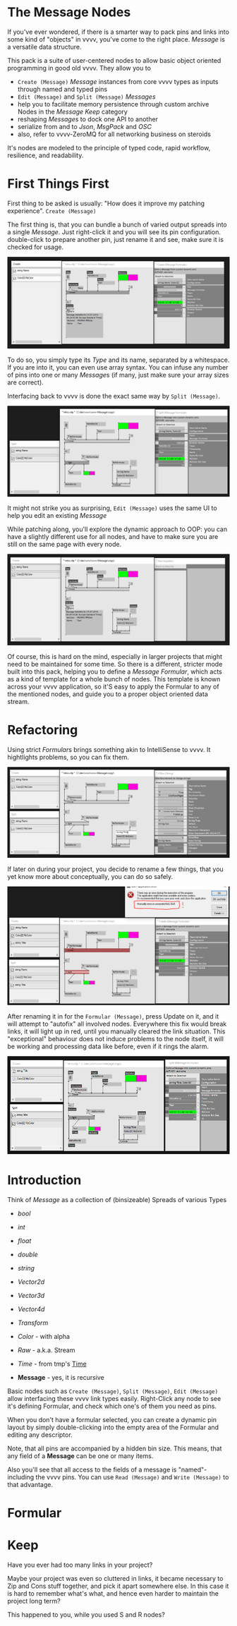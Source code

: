 The Message Nodes
=================

If you've ever wondered, if there is a smarter way to pack pins and links into some kind of "objects" in vvvv, you've come to the right place. *Message* is a versatile data structure.

This pack is a suite of user-centered nodes to allow basic object oriented programming in good old vvvv. They allow you to

* `Create (Message)` *Message* instances from core vvvv types as inputs through named and typed pins
* `Edit (Message)` and `Split (Message)` *Messages*
* help you to facilitate memory persistence through custom archive Nodes in the  *Message Keep* category
* reshaping *Message*s to dock one API to another 
* serialize from and to _Json_, _MsgPack_ and _OSC_
* also, refer to vvvv-ZeroMQ for all networking business on steroids

It's nodes are modeled to the principle of typed code, rapid workflow, resilience, and readability.

First Things First
==================

First thing to be asked is usually: "How does it improve my patching experience". `Create (Message)`

The first thing is, that you can bundle a bunch of varied output spreads into a single *Message*. Just right-click it and you will see its pin configuration. 
double-click to prepare another pin, just rename it and see, make sure it is checked for usage. 

![Dynamic Typing with Create](../../copy/assets/doc_images/01_create.png)

To do so, you simply type its *Type* and its name, separated by a whitespace. If you are into it, you can even use array syntax.
You can infuse any number of pins into one or many *Message*s (if many, just make sure your array sizes are correct).

Interfacing back to vvvv is done the exact same way by `Split (Message)`. 

![Dynamic Typing with Edit](../../copy/assets/doc_images/03_split.png)

It might not strike you as surprising, `Edit (Message)` uses the same UI to help you edit an existing *Message*

While patching along, you'll explore the dynamic approach to OOP: you can have a slightly different use for all nodes, and have to make sure you are still on the same page with every node.

![Formular Typing](../../copy/assets/doc_images/02_formular.png "Formular Typing: Pick a template, registered with the Formular node")

Of course, this is hard on the mind, especially in larger projects that might need to be maintained for some time. So there is a different, stricter mode built into this pack, helping you to define a *Message Formular*, which acts as a kind of template for a whole bunch of nodes. This template is known across your vvvv application, so it'S easy to apply the Formular to any of the mentioned nodes, and guide you to a proper object oriented data stream.

Refactoring
===========

Using strict *Formular*s brings something akin to IntelliSense to vvvv. It hightlights problems, so you can fix them.

![Formular Refactoring](../../copy/assets/doc_images/04_0_refactoring_define.png "Formular Typing: Pick a template, registered with the Formular node")

If later on during your project, you decide to rename a few things, that you yet know more about conceptually, you can do so safely.

![Registered nodes warn you.](../../copy/assets/doc_images/04_1_refactoring_safeguard.png "Red nodes: Fix links manually.")

After renaming it in for the `Formular (Message)`, press Update on it, and it will attempt to "autofix" all involved nodes. Everywhere this fix would break links, it will light up in red, until you manually cleared the link situation. 
This "exceptional" behaviour does not induce problems to the node itself, it will be working and processing data like before, even if it rings the alarm.

![After manual revisitation](../../copy/assets/doc_images/04_2_refactoring_finished.png "All fine again, with just a few clicks.")

Introduction
============



Think of *Message* as a collection of (binsizeable) Spreads of various Types 

* *bool*
* *int*
* *float*
* *double*
* *string*

* *Vector2d*
* *Vector3d*
* *Vector4d*

* *Transform* 
* *Color* - with alpha 
* *Raw* - a.k.a. Stream 
* *Time* - from tmp's [Time](https://github.com/letmp/vvvv-Time)

* **Message** - yes, it is recursive

Basic nodes such as `Create (Message)`, `Split (Message)`, `Edit (Message)` allow interfacing these vvvv link types easily. Right-Click any node to see it's defining Formular, and check which one's of them you need as pins.

When you don't have a formular selected, you can create a dynamic pin layout by simply double-clicking into the empty area of the Formular and editing any descriptor. 

Note, that all pins are accompanied by a hidden bin size. This means, that any field of a **Message** can be one or many items.

Also you'll see that all access to the fields of a message is "named"- including the vvvv pins. You can use `Read (Message)` and `Write (Message)` to that advantage.


Formular
========




Keep
====





Have you ever had too many links in your project? 


Maybe your project was even so cluttered in links, it became necessary to Zip and Cons stuff together, and pick it apart somewhere else. In this case it is hard to remember what's what, and hence even harder to maintain the project long term?



This happened to you, while you used S and R nodes? 
